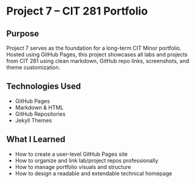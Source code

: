 # Project 7 – CIT 281 Portfolio

## Purpose
Project 7 serves as the foundation for a long-term CIT Minor portfolio. Hosted using GitHub Pages, this project showcases all labs and projects from CIT 281 using clean markdown, GitHub repo links, screenshots, and theme customization.

## Technologies Used
- GitHub Pages
- Markdown & HTML
- GitHub Repositories
- Jekyll Themes

## What I Learned
- How to create a user-level GitHub Pages site
- How to organize and link lab/project repos professionally
- How to manage portfolio visuals and structure
- How to design a readable and extendable technical homepage

